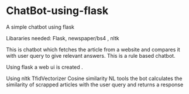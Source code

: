 # ChatBot-using-flask
A simple chatbot using flask 

Libararies needed: Flask, newspaper/bs4 , nltk

This is chatbot which fetches the article from a website and compares it with user query to give relevant answers.
This is a rule based chatbot.


Using flask a web ui is created .

Using nltk TfidVectorizer Cosine similarity NL tools the bot calculates the similarity of scrapped articles with the user query and returns a response
